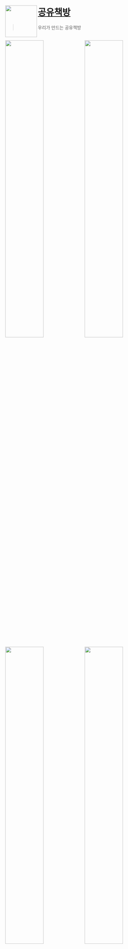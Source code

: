 # <img align="left" src="https://user-images.githubusercontent.com/90181028/205477593-6f5f08cd-0344-40cd-89f3-01e258d57567.png" width="100px" /> [공유책방](https://gong-you-bookstore.netlify.app/)

> 우리가 만드는 공유책방

<br>

<div align="left">
<img src="https://user-images.githubusercontent.com/90181028/205436710-0e0a6088-cc4a-44e4-a172-a84bbe523958.png" width="49%">
<img src="https://user-images.githubusercontent.com/90181028/205436716-ee97efe3-ab95-4d9c-ac0e-66c8a1ba7163.png" width="49%">
<img src="https://user-images.githubusercontent.com/90181028/205436740-c5785337-48aa-4b3b-939a-47d8604f17b8.png" width="49%">
<img src="https://user-images.githubusercontent.com/90181028/205436741-8f14f271-fb48-47f1-8584-e43439e85d1a.png" width="49%">
</div>
<br>

# 📚 공유책방 소개

> 중고 도서 공유 플랫폼

"공유책방"은 더는 활용되지 않은 채 집에 잠들어 있는 책을 깨우고, 나눔을 통하여 책이라는 재화의 효율성을 극대화하는 프로젝트입니다.

- 아주대학교 2022-2 AI융합캡스톤디자인2 프로젝트
- 개발 기간: 2022.10 ~ 2022.12
- [*공유책방 Client 개발일지 바로가기*](./docs)

# 👩🏻‍💻 TEAM

| 박지헌      | 장윤아    | 허욱      | 정영우          |
| ----------- | --------- | --------- | --------------- |
| @jiheon788  | @zogak    | @Wook0111 | @youngwoo-korea |
| FE / Design | BE / 배포 | RS | PM |

# ✨ KEY FUNTIONS

- [x] **책 등록**: 내가 가진 책을 검색 및위치 기반 등록
- [x] **바코드 스캔**: ISBN스캔으로 책 등록의 간편화
- [x] **책방**: 장르별 책방과 검색기능을 통한 간편한 책 찾기
- [x] **메시지**: 유저간 거래 및 나눔을 위한 메시지 기능을 구현
- [x] **토큰**: 상대와 거래를 하며 토큰을 교환하는 기능 구현
- [x] **추천시스템**: 책 상세보기에서 유사한 책들을 추천
- [x] **갤러리**: 내가 등록한 책과, 사용자 맞춤 추천 책들을 볼 수 있는 갤러리 페이지

# ⚙ SYSTEM STRUCTURE

![공유책방-시스템구조도](https://user-images.githubusercontent.com/90181028/203847536-937f6e16-a4e1-446a-8cf3-dfbf4f209623.png)

# 📁 gong-you-bookstore/fe

```bash
├── public
├── docs # 개발 문서 관리
├── src
│   ├── lib
│   │    ├── api # 서버 통신 함수 폴더
│   │    ├── hooks # 커스텀 훅 폴더
│   │    ├── services.js # 외부 api 함수
│   │    ├── statics.js # 정적 파일
│   │    ├── styles.js # 스타일링 관련
│   │    └── utils.js # 유틸 함수
│   ├── assets # css, images
│   ├── pages # 페이지 관리
│   ├── containers # 상태 관리
│   ├── components # 컴포넌트
│   ├── App.js
│   └── index.js
└── ....etc
```
